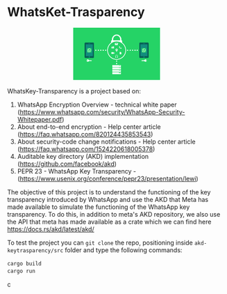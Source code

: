 # WhatsKet-Trasparency
<p align="center">
  <img src="https://github.com/xerox0/WhatsKey-Transparency/blob/main/Documenti/Immagini/whatsapp-2842640_640.png" alt="Project logo" width="200px">
</p>

WhatsKey-Transparency is a project based on:
1. WhatsApp Encryption Overview - technical white paper
   (https://www.whatsapp.com/security/WhatsApp-Security-Whitepaper.pdf)
2. About end-to-end encryption - Help center article (https://faq.whatsapp.com/820124435853543)
3. About security-code change notifications - Help center article (https://faq.whatsapp.com/1524220618005378)
4. Auditable key directory (AKD) implementation (https://github.com/facebook/akd)
5. PEPR 23 - WhatsApp Key Transparency - (https://www.usenix.org/conference/pepr23/presentation/lewi)

The objective of this project is to understand the functioning of the key transparency introduced by WhatsApp and use the AKD that Meta has made available to simulate the functioning of the WhatsApp key transparency. 
To do this, in addition to meta's AKD repository, we also use the API that meta has made available as a crate which we can find here https://docs.rs/akd/latest/akd/

To test the project you can ```git clone``` the repo, positioning inside ```akd-keytrasparency/src``` folder and type the following commands:
```bash
cargo build
cargo run
```
c